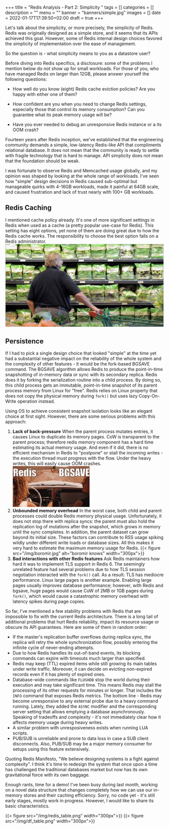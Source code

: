 +++
title = "Redis Analysis - Part 2: Simplicity "
tags = []
categories = []
description = ""
menu = ""
banner = "banners/simple.jpg"
images = []
date = 2022-01-17T17:39:50+02:00
draft = true
+++

Let's talk about the simplicity, or more precisely, the simplicity of Redis.
Redis was originally designed as a simple store, and it seems that its APIs achieved this goal.
However, some of Redis internal design choices favored the simplicity of implementation
over the ease of management.

So the question is - what simplicity means to you as a datastore user?

<!--more-->
Before diving into Redis specifics, a disclosure: some of the problems I mention below
do not show up for small workloads. For those of you, who have managed Redis on larger than 12GB,
please answer yourself the following questions:

 * How well do you know (eight) Redis cache eviction policies? Are you happy with either
one of them?

 * How confident are you when you need to change Redis settings, especially
those that control its memory consumption? Can you guarantee what its peak memory usage will be?

 * Have you ever needed to debug an unresponsive Redis instance or a its OOM crash?

Fourteen years after Redis inception, we've established that the engineering community demands
a simple, low-latency Redis-like API that compliments relational database.
It does not mean that the community is ready to settle with fragile technology
that is hard to manage. API simplicity does not mean that the foundation should be weak.

I was fortunate to observe Redis and Memcached usage globally, and
my opinion was shaped by looking at the whole range of workloads.
I've seen how "simple" design decisions in Redis
caused sub-optimal but manageable quirks with 4-16GB workloads, made it painful at 64GB scale,
and caused frustration and lack of trust nearly with 100+ GB workloads.

## Redis Caching
I mentioned cache policy already. It's one of more significant settings in Redis when used as a cache (a pretty popular use-case for Redis). This setting has eight options, yet none of them are doing great due to
how the Redis cache works. The responsibility to choose the best option falls on a Redis administrator.
![redis configs](/img/choices.jpg)

## Persistence
If I had to pick a single design choice that looked "simple" at the time
yet had a substantial negative impact on the reliability of the whole system and the complexity of other features - it would be the fork-based BGSAVE command. The BGSAVE algorithm allows Redis to produce the point-in-time snapshotting of in-memory data or sync with its secondary replica. Redis does it by forking the serialization routine into a child process. By doing so, this child process gets an immutable, point-in-time snapshot of its parent process memory from Linux for "free". Redis relies on Linux property that does not copy the physical memory during `fork()` but uses lazy Copy-On-Write operation instead.

Using OS to achieve consistent snapshot isolation looks like an elegant choice at first sight. However, there are some serious problems with this approach:

1. **Lack of back-pressure** When the parent process mutates entries, it causes Linux to duplicate its memory pages. CoW is transparent to the parent process; therefore
redis memory component has a hard time estimating its actual memory usage. And even if it did, there is no
efficient mechanism in Redis to "postpone" or stall the incoming writes -
the execution thread must progress with the flow. Under the heavy writes, this will easily
cause OOM crashes. ![bgsave](/img/bgsave.gif)
1. **Unbounded memory overhead** In the worst case, both child and parent processes could double
Redis memory physical usage. Unfortunately,  it does not stop there with replica syncs: the parent must also hold the replication log of mutations after the snapshot, which grows in memory until the sync completes. In addition, the parent dataset can grow
beyond its initial size. These factors can contribute to RSS usage spiking wildly
under different write loads or database sizes. All this makes it very hard to estimate the
maximum memory usage for Redis. {{< figure src="/img/boromir.jpg" alt="boromir knows" width="300px">}}
1. **Bad interactions with other Redis features** Ask Redis maintainers how hard it was to implement TLS support in Redis 6. The seemingly unrelated feature had several problems due to how TLS session negotiation interacted with the `fork()` call. As a result: TLS has mediocre performance. Linux large pages is another example.
Enabling large pages usually improves database performance; however, with Redis and bgsave, huge pages would cause CoW of 2MB or 1GB pages during `fork()`, which would cause a catastrophic memory overhead with latency spikes during page copies.

So far, I've mentioned a few stability problems with Redis that are impossible to fix
with the current Redis architecture. There is a long tail of additional problems that hurt Redis reliability,
impact its resource usage or obscure its API guarantees. Here are some of them in random order:
 - If the master's replication buffer overflows during replica sync, the replica will retry
   the whole synchronization flow, possibly entering the infinite cycle of never-ending attempts.
 - Due to how Redis handles its out-of-band events, its blocking commands can expire with
 timeouts much larger than specified.
 - Redis may keep (TTL) expired items while still growing its main tables under write traffic. Moreover, it can decide on evicting non-expired records even if it has plenty of expired ones.
 - Database-wide commands like `FLUSHDB` stop the world during their execution and may take significant time. This means Redis may stall the processing of its other requests for minutes or longer. That includes the `INFO` command that exposes Redis metrics. The bottom line - Redis may become unresponsive to any external probe due to a heavy command running. Lately, they added the `ASYNC` modifier and the corresponding server setting that allows emptying
   a database asynchronously. Speaking of tradeoffs and complexity - it's not immediately clear how it affects memory usage during heavy writes.
 - A similar problem with unresposiveness exists when running LUA scripts.
 - PUB/SUB is unreliable and prone to data loss in case a SUB client disconnects.
   Also, PUB/SUB may be a major memory consumer for setups using this feature extensively.

Quoting Redis Manifesto, "We believe designing systems is a fight against complexity".
I think it's time to redesign the system that once upon a time has challenged the traditional databases market but now has its own gravitational force with its own baggage.

Enough rants, time for a demo! I've been busy during last month, working on a novel data structure
that changes completely how we can use our in-memory stores and their caching efficiency. Sorry, no code yet - it's still early stages, mostly work in progress. However, I would like to share its basic characteristics.

{{< figure src="/img/redis_table.png" width="300px">}}
{{< figure src="/img/df_table.png" width="300px">}}